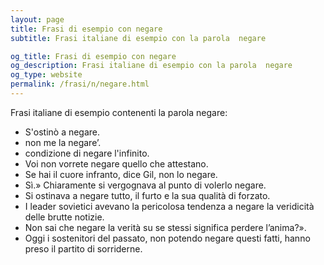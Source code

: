 ```yaml
---
layout: page
title: Frasi di esempio con negare 
subtitle: Frasi italiane di esempio con la parola  negare

og_title: Frasi di esempio con negare 
og_description: Frasi italiane di esempio con la parola  negare
og_type: website
permalink: /frasi/n/negare.html
---
```


Frasi italiane di esempio contenenti la parola negare:


- S'ostinò a negare.
- non me la negare’.
- condizione di negare l'infinito.
- Voi non vorrete negare quello che attestano.
- Se hai il cuore infranto, dice Gil, non lo negare.
- Sì.» Chiaramente si vergognava al punto di volerlo negare.
- Si ostinava a negare tutto, il furto e la sua qualità di forzato.
- I leader sovietici avevano la pericolosa tendenza a negare la veridicità delle brutte notizie.
- Non sai che negare la verità su se stessi significa perdere l’anima?».
- Oggi i sostenitori del passato, non potendo negare questi fatti, hanno preso il partito di sorriderne.
